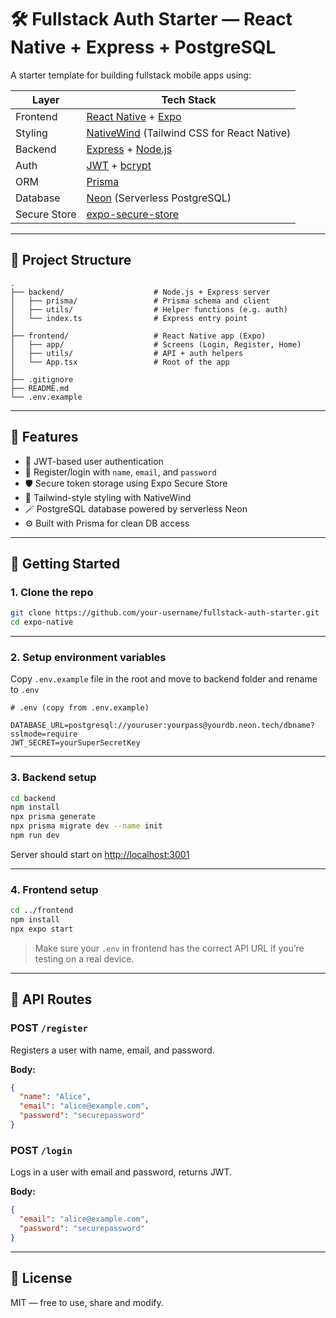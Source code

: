 # 🛠️ Fullstack Auth Starter — React Native + Express + PostgreSQL

A starter template for building fullstack mobile apps using:


| Layer        | Tech Stack                                                                   |
| -------------- | ------------------------------------------------------------------------------ |
| Frontend     | [React Native](https://reactnative.dev/) + [Expo](https://expo.dev)          |
| Styling      | [NativeWind](https://www.nativewind.dev/) (Tailwind CSS for React Native)    |
| Backend      | [Express](https://expressjs.com/) + [Node.js](https://nodejs.org/)           |
| Auth         | [JWT](https://jwt.io) + [bcrypt](https://github.com/kelektiv/node.bcrypt.js) |
| ORM          | [Prisma](https://www.prisma.io)                                              |
| Database     | [Neon](https://neon.tech) (Serverless PostgreSQL)                            |
| Secure Store | [expo-secure-store](https://docs.expo.dev/versions/latest/sdk/securestore)   |

---

## 📁 Project Structure

```
.
├── backend/                    # Node.js + Express server
│   ├── prisma/                 # Prisma schema and client
│   ├── utils/                  # Helper functions (e.g. auth)
│   └── index.ts                # Express entry point
│
├── frontend/                   # React Native app (Expo)
│   ├── app/                    # Screens (Login, Register, Home)
│   ├── utils/                  # API + auth helpers
│   └── App.tsx                 # Root of the app
│
├── .gitignore
├── README.md
└── .env.example
```

---

## 🧪 Features

- 🔐 JWT-based user authentication
- 🧑 Register/login with `name`, `email`, and `password`
- 🛡️ Secure token storage using Expo Secure Store
- 🌈 Tailwind-style styling with NativeWind
- 🪄 PostgreSQL database powered by serverless Neon
- ⚙️ Built with Prisma for clean DB access

---

## 🚀 Getting Started

### 1. Clone the repo

```bash
git clone https://github.com/your-username/fullstack-auth-starter.git
cd expo-native
```

---

### 2. Setup environment variables

Copy `.env.example` file in the root and move to backend folder and rename to `.env`

```
# .env (copy from .env.example)

DATABASE_URL=postgresql://youruser:yourpass@yourdb.neon.tech/dbname?sslmode=require
JWT_SECRET=yourSuperSecretKey
```

---

### 3. Backend setup

```bash
cd backend
npm install
npx prisma generate
npx prisma migrate dev --name init
npm run dev
```

Server should start on [http://localhost:3001](http://localhost:3001)

---

### 4. Frontend setup

```bash
cd ../frontend
npm install
npx expo start
```

> Make sure your `.env` in frontend has the correct API URL if you’re testing on a real device.

---

## 🧾 API Routes

### POST `/register`

Registers a user with name, email, and password.

**Body:**

```json
{
  "name": "Alice",
  "email": "alice@example.com",
  "password": "securepassword"
}
```

### POST `/login`

Logs in a user with email and password, returns JWT.

**Body:**

```json
{
  "email": "alice@example.com",
  "password": "securepassword"
}
```

---

## 📄 License

MIT — free to use, share and modify.
